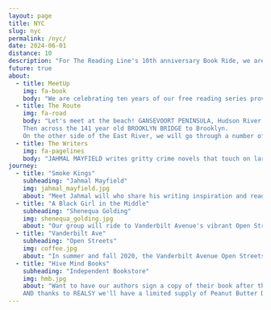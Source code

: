 ```yaml
---
layout: page
title: NYC
slug: nyc
permalink: /nyc/
date: 2024-06-01
distance: 10
description: "For The Reading Line's 10th anniversary Book Ride, we are in New York City. We will ride through Lenapehoking, the ancestral homeland of the Lenape. The name Manhattan comes from their word Mannahatta, meaning island of many hills. We acknowledge the displacement of this region’s original inhabitants and the Lenape diaspora that exists today. We honor the generations of stewards, and we pay our respects to the many diverse Indigenous peoples still connected to this land."
future: true
about:
  - title: MeetUp
    img: fa-book
    body: "We are celebrating ten years of our free reading series providing the opportunity for participants to see the city from a new perspective, from the seat of their bicycle, through authors’ words, and in locations newly imagined as reading salons. For details and registration please go to MEETUP Brompton New York or EVENTBRITE Book Ride NYC. No bike, no problem. Meet us at our stops along the way using NYC transit. Everyone is welcome!"
  - title: The Route
    img: fa-road
    body: "Let's meet at the beach! GANSEVOORT PENINSULA, Hudson River Park, is lit worthy and perhaps you'll be inspired to pen a piece of poetry. We will cycle south on the Empire State Trail. Off the beaten path in SOUTH COVE, there is a place where land and water, nature and metropolis, past and present, come together. That is where you will hear JAHMAL MAYFIELD read from Smoke Kings. The propulsive novel explores decades of racial tensions through a fictional landscape where the line between justice and revenge is blurred.
    Then across the 141 year old BROOKLYN BRIDGE to Brooklyn.
    On the other side of the East River, we will go through a number of neighborhoods until we reach RED HOOK with a view of the Statue of Liberty. We will cycle up to Prospect Park finishing on Vanderbilt Avenue at a cafe. Here you will be introduced to SHENEQUA GOLDING and her blazingly honest essay collection from a refreshing new voice exploring the in-between moments for Black women and girls, and what it means to simply exist. Total route is 13 miles with plenty of stops."
  - title: The Writers  
    img: fa-pagelines
    body: "JAHMAL MAYFIELD writes gritty crime novels that touch on large social issues. He was born in Virginia but currently resides in New Jersey. In addition to writing, he serves as the director of a nonprofit program that provides employment support to people with disabilities. SHENEQUA GOLDING is a writer and an editor whose work focuses on race, gender, popular culture, and entertainment. A native New Yorker, Golding returned to her roots as an entertainment writer. Her work, both on-camera and in print, has appeared in prominent Black publications such as Vibe and Essence, as well as mainstream outlets, including Complex, the Associated Press, BBC, and Vanity Fair."
journey:
  - title: "Smoke Kings"
    subheading: "Jahmal Mayfield"
    img: jahmal_mayfield.jpg
    about: "Meet Jahmal will who share his writing inspiration and read from his acclaimed debut novel SMOKE KINGS in South Cove. Additionally, Alison Simko, publisher of THE BROADSHEET, will tell her story of publishing Lower Manhattan’s Local Newspaper. We will then cross the East River and cycle to Red Hook. With a view of the Statue of Liberty, meet K. KERIMIAN, the originator of the NONBINARIAN BOOK BIKE, along with some Nonbinarian volunteers who will describe their mobile queer and trans led mobile initiative. The Book Bike is an incredible custom built cargo bike which will open up to provide free queer books for distribution. Donations (books or monetary) are appreciated if people are so inclined."
  - title: "A Black Girl in the Middle"
    subheading: "Shenequa Golding"
    img: shenequa_golding.jpg
    about: "Our group will ride to Vanderbilt Avenue's vibrant Open Streets where we will stop and meet Shenequa who will will engage us with her story of growing up in Queens and read from her debut essay collection memoir A BLACK GIRL IN THE MIDDLE."
  - title: "Vanderbilt Ave"
    subheading: "Open Streets"
    img: coffee.jpg
    about: "In summer and fall 2020, the Vanderbilt Avenue Open Streets program provided desperately needed economic relief to more than twenty neighborhood restaurants, helped keep restaurant workers employed, and created a space for residents and visitors alike to share an afternoon or evening together in a safe way. The program has operated each year since, from spring to fall, with improvements to barriers, clearer demarcation of bicycle lanes, increased programming, and paid staff to operate the Open Street. Here we will keep the book talk going as there are plenty of options for participants to purchase food and drinks!"
  - title: "Hive Mind Books"
    subheading: "Independent Bookstore"
    img: hmb.jpg
    about: "Want to have our authors sign a copy of their book after their readings? We can accommodate that impulse! JULIE WERNERSBACK, founder of the traveling independent bookstore Hive Mind Books, will be on hand with books you can purchase at our reading locations. When we bike, we shop local.
    AND thanks to REALSY we'll have a limited supply of Peanut Butter Dates on hand!"
---
```

